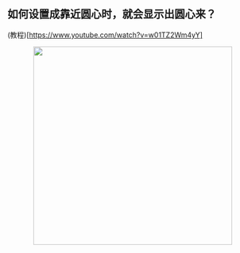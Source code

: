 ## 如何设置成靠近圆心时，就会显示出圆心来？

(教程)[https://www.youtube.com/watch?v=w01TZ2Wm4yY]

<p align="center"><img src="https://cdn.jsdelivr.net/gh/zb9678/img9@main/im3/09.22:18:22:54.png" style="width:400px;"></p><br>